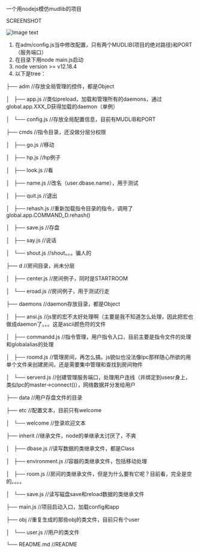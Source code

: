 一个用nodejs模仿mudlib的项目

SCREENSHOT

![Image text](https://raw.githubusercontent.com/nodemud/nodelib/main/nodelib-screenshot-01.png)


1. 在adm/config.js当中修改配置，只有两个MUDLIB(项目的绝对路径)和PORT（服务端口）
2. 在目录下用node main.js启动
3. node version >= v12.18.4
4. 以下是tree：

├── adm                  //存放全局管理的控件，都是Object

│   ├── app.js           //类似preload，加载和管理所有的daemons，通过global.app.XXX_D获得加载的daemon（单例）

│   └── config.js        //存放全局配置信息，目前有MUDLIB和PORT

├── cmds                 //指令目录，还没做分层分权限

│   ├── go.js            //移动

│   ├── hp.js            //hp例子

│   ├── look.js          //看

│   ├── name.js          //改名（user.dbase.name），用于测试

│   ├── quit.js          //退出

│   ├── rehash.js        //重新加载指令目录的指令，调用了global.app.COMMAND_D.rehash()

│   ├── save.js          //存盘

│   ├── say.js           //说话

│   └── shout.js         //shout。。。骗人的

├── d                    //房间目录，尚未分层

│   ├── center.js        //房间例子，同时是STARTROOM

│   └── eroad.js         //房间例子，用于测试行走

├── daemons              //daemon存放目录，都是Object

│   ├── ansi.js          //js里的宏不太好处理啊（主要是我不知道怎么处理，因此把宏也做成daemon了。。。这是ascii颜色符的文件

│   ├── commandd.js      //指令管理，用户指令入口，目前主要是指令文件的处理和globalalias的处理

│   ├── roomd.js         //管理房间，再怎么搞，js貌似也没法像lpc那样随心所欲的用单个文件来创建房间，还是需要集中管理和查找到房间物件

│   └── serverd.js       //创建管理服务端口，处理用户连线（并绑定到usesr身上，类似lpc的master->connect()），网络数据并分发给用户

├── data                 //用户存盘文件的目录

├── etc                  //配置文本，目前只有welcome

│   └── welcome          //登录欢迎文本

├── inherit              //继承文件，node的单继承太讨厌了，不爽

│   ├── dbase.js         //读写数据的类继承文件，都是Class

│   ├── environment.js   //容器的类继承文件，包括移动处理

│   ├── room.js          //房间的类继承文件，但是为什么要有它呢？目前看，完全是空的。。。。

│   └── save.js          //读写磁盘save和reload数据的类继承文件

├── main.js              //项目启动入口，加载config和app

├── obj                  //重复生成的那些obj的类文件，目前只有个user

│   └── user.js          //用户的类文件

└── README.md            //README


